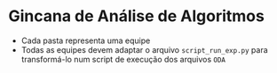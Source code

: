 # Gincana de Análise de Algoritmos

- Cada pasta representa uma equipe
- Todas as equipes devem adaptar o arquivo `script_run_exp.py` para transformá-lo num script de execução dos arquivos `ODA`
